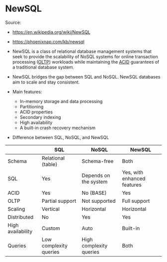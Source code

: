 # NewSQL

Source:

- <https://en.wikipedia.org/wiki/NewSQL>
- <https://phoenixnap.com/kb/newsql>

- NewSQL is a class of relational database management systems that seek to provide the scalability of NoSQL systems for online transaction processing ([OLTP](https://phoenixnap.com/kb/oltp-database)) workloads while maintaining the [ACID](https://phoenixnap.com/kb/acid-vs-base) guarantees of a traditional database system.
- NewSQL bridges the gap between SQL and NoSQL. NewSQL databases aim to scale and stay consistent.
- Main features:
  - In-memory storage and data processing
  - Partitioning
  - ACID properties
  - Secondary indexing
  - High availability
  - A built-in crash recovery mechanism
- Difference between SQL, NoSQL, and NewSQL

|                   | SQL                    | NoSQL                   | NewSQL                      |
| ----------------- | ---------------------- | ----------------------- | --------------------------- |
| Schema            | Relational (table)     | Schema-free             | Both                        |
| SQL               | Yes                    | Depends on the system   | Yes, with enhanced features |
| ACID              | Yes                    | No (BASE)               | Yes                         |
| OLTP              | Partial support        | Not supported           | Full support                |
| Scaling           | Vertical               | Horizontal              | Horizontal                  |
| Distributed       | No                     | Yes                     | Yes                         |
| High availability | Custom                 | Auto                    | Built-in                    |
| Queries           | Low complexity queries | High complexity queries | Both                        |
